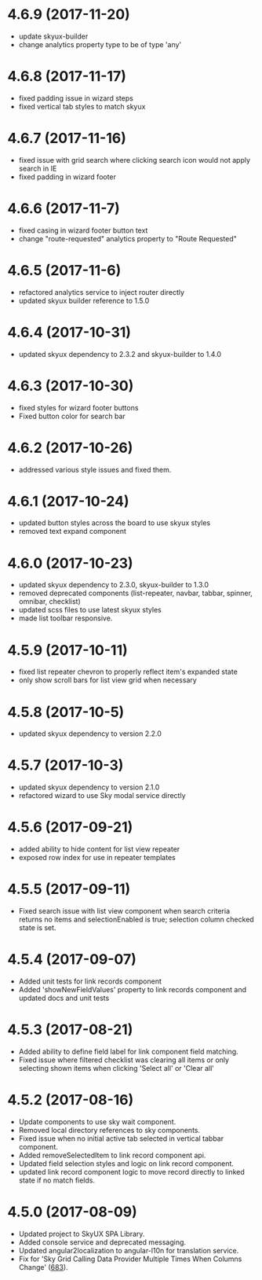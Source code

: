 # 4.6.9 (2017-11-20)

- update skyux-builder
- change analytics property type to be of type 'any'

# 4.6.8 (2017-11-17)

- fixed padding issue in wizard steps
- fixed vertical tab styles to match skyux

# 4.6.7 (2017-11-16)

- fixed issue with grid search where clicking search icon would not apply search in IE
- fixed padding in wizard footer

# 4.6.6 (2017-11-7)

- fixed casing in wizard footer button text
- change "route-requested" analytics property to "Route Requested"

# 4.6.5 (2017-11-6)

- refactored analytics service to inject router directly
- updated skyux builder reference to 1.5.0

# 4.6.4 (2017-10-31)

- updated skyux dependency to 2.3.2 and skyux-builder to 1.4.0

# 4.6.3 (2017-10-30)

- fixed styles for wizard footer buttons
- Fixed button color for search bar

# 4.6.2 (2017-10-26)

- addressed various style issues and fixed them.

# 4.6.1 (2017-10-24)

- updated button styles across the board to use skyux styles
- removed text expand component

# 4.6.0 (2017-10-23)

- updated skyux dependency to 2.3.0, skyux-builder to 1.3.0
- removed deprecated components (list-repeater, navbar, tabbar, spinner, omnibar, checklist)
- updated scss files to use latest skyux styles
- made list toolbar responsive.

# 4.5.9 (2017-10-11)

- fixed list repeater chevron to properly reflect item's expanded state
- only show scroll bars for list view grid when necessary

# 4.5.8 (2017-10-5)

- updated skyux dependency to version 2.2.0

# 4.5.7 (2017-10-3)

- updated skyux dependency to version 2.1.0
- refactored wizard to use Sky modal service directly

# 4.5.6 (2017-09-21)

- added ability to hide content for list view repeater
- exposed row index for use in repeater templates

# 4.5.5 (2017-09-11)

- Fixed search issue with list view component when search criteria returns no items
and selectionEnabled is true; selection column checked state is set.

# 4.5.4 (2017-09-07)

- Added unit tests for link records component
- Added 'showNewFieldValues' property to link records component and updated docs and unit tests

# 4.5.3 (2017-08-21)

- Added ability to define field label for link component field matching.
- Fixed issue where filtered checklist was clearing all items or only selecting shown items when clicking 'Select all' or 'Clear all'

# 4.5.2 (2017-08-16)

- Update components to use sky wait component.
- Removed local directory references to sky components.
- Fixed issue when no initial active tab selected in vertical tabbar component.
- Added removeSelectedItem to link record component api.
- Updated field selection styles and logic on link record component.
- updated link record component logic to move record directly to linked state if no match fields.

# 4.5.0 (2017-08-09)

- Updated project to SkyUX SPA Library.
- Added console service and deprecated messaging.
- Updated angular2localization to angular-l10n for translation service.
- Fix for 'Sky Grid Calling Data Provider Multiple Times When Columns Change' ([683](https://github.com/blackbaud/skyux2/issues/683)).
